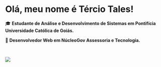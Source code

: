 <p align="left"> 
<h1>Olá, meu nome é Tércio Tales!</h1>  
</p>

<p align="left">
  🎓 <strong>Estudante de Análise e Desenvolvimento de Sistemas em Pontifícia Universidade Católica de Goiás.</strong>
</p>

<p align="left">
  💼 <strong>Desenvolvedor Web em NúcleoGov Assessoria e Tecnologia.</strong>
</p>
<br>

<p align="left">
  <a href="https://instagram.com/terciotales" alt="Instagram">
  <img src="https://img.shields.io/badge/-Instagram-DF0174?style=flat-square&labelColor=DF0174&logo=instagram&logoColor=white&link=https://instagram.com/terciotales"/></a>
</p>  
